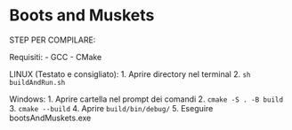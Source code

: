 # Boots and Muskets
 
STEP PER COMPILARE:

Requisiti:
    - GCC
    - CMake

LINUX (Testato e consigliato):
    1. Aprire directory nel terminal
    2. ```sh buildAndRun.sh```

Windows:
    1. Aprire cartella nel prompt dei comandi
    2. ```cmake -S . -B build```
    3. ```cmake --build```
    4. Aprire ```build/bin/debug/```
    5. Eseguire bootsAndMuskets.exe
    